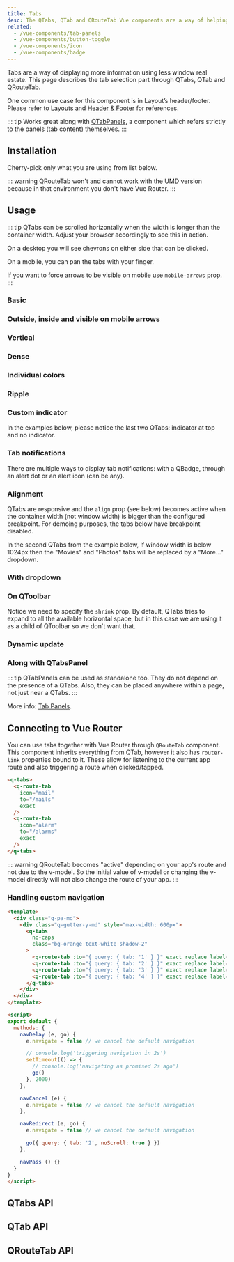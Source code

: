 ```yaml
---
title: Tabs
desc: The QTabs, QTab and QRouteTab Vue components are a way of helping the user navigate between pages or tab panels.
related:
  - /vue-components/tab-panels
  - /vue-components/button-toggle
  - /vue-components/icon
  - /vue-components/badge
---
```

Tabs are a way of displaying more information using less window real estate. This page describes the tab selection part through QTabs, QTab and QRouteTab.

One common use case for this component is in Layout’s header/footer. Please refer to [Layouts](/layout/layout) and [Header & Footer](/layout/header-and-footer#Example--Playing-with-QTabs) for references.

::: tip
Works great along with [QTabPanels](/vue-components/tab-panels), a component which refers strictly to the panels (tab content) themselves.
:::

## Installation
Cherry-pick only what you are using from list below.

<doc-installation :components="['QTabs', 'QTab', 'QRouteTab']" />

::: warning
QRouteTab won't and cannot work with the UMD version because in that environment you don't have Vue Router.
:::

## Usage

::: tip
QTabs can be scrolled horizontally when the width is longer than the container width. Adjust your browser accordingly to see this in action.

On a desktop you will see chevrons on either side that can be clicked.

On a mobile, you can pan the tabs with your finger.

If you want to force arrows to be visible on mobile use `mobile-arrows` prop.
:::

### Basic

<doc-example title="Basic" file="QTabs/Basic" />

### Outside, inside and visible on mobile arrows

<doc-example title="Outside, inside and visible on mobile arrows" file="QTabs/ArrowsModifiers" />

### Vertical

<doc-example title="Vertical (example with QSplitter)" file="QTabs/Vertical" />

### Dense

<doc-example title="Dense" file="QTabs/Dense" />

### Individual colors

<doc-example title="Individual colors" file="QTabs/IndividualColor" />

### Ripple

<doc-example title="No ripple and custom ripple color" file="QTabs/Ripples" />

### Custom indicator

In the examples below, please notice the last two QTabs: indicator at top and no indicator.

<doc-example title="Custom indicator" file="QTabs/CustomIndicator" />

### Tab notifications

There are multiple ways to display tab notifications: with a QBadge, through an alert dot or an alert icon (can be any).

<doc-example title="Tab notifications" file="QTabs/Notifying" />

### Alignment

QTabs are responsive and the `align` prop (see below) becomes active when the container width (not window width) is bigger than the configured breakpoint. For demoing purposes, the tabs below have breakpoint disabled.

<doc-example title="Alignment" file="QTabs/Alignment" />

In the second QTabs from the example below, if window width is below 1024px then the "Movies" and "Photos" tabs will be replaced by a "More..." dropdown.

### With dropdown

<doc-example title="With a dropdown" file="QTabs/Dropdown" />

### On QToolbar

Notice we need to specify the `shrink` prop. By default, QTabs tries to expand to all the available horizontal space, but in this case we are using it as a child of QToolbar so we don't want that.

<doc-example title="Tabs in a QToolbar" file="QTabs/TabsInToolbar" />

### Dynamic update

<doc-example title="Dynamic tabs" file="QTabs/DynamicTabs" />

### Along with QTabsPanel

::: tip
QTabPanels can be used as standalone too. They do not depend on the presence of a QTabs. Also, they can be placed anywhere within a page, not just near a QTabs.
:::

<doc-example title="Tabs with tab panels" file="QTabs/TabsWithTabpanels" />

More info: [Tab Panels](/vue-components/tab-panels).

## Connecting to Vue Router
You can use tabs together with Vue Router through `QRouteTab` component.
This component inherits everything from QTab, however it also has `router-link` properties bound to it. These allow for listening to the current app route and also triggering a route when clicked/tapped.

```html
<q-tabs>
  <q-route-tab
    icon="mail"
    to="/mails"
    exact
  />
  <q-route-tab
    icon="alarm"
    to="/alarms"
    exact
  />
</q-tabs>
```

::: warning
QRouteTab becomes "active" depending on your app's route and not due to the v-model. So the initial value of v-model or changing the v-model directly will not also change the route of your app.
:::

### Handling custom navigation

```html
<template>
  <div class="q-pa-md">
    <div class="q-gutter-y-md" style="max-width: 600px">
      <q-tabs
        no-caps
        class="bg-orange text-white shadow-2"
      >
        <q-route-tab :to="{ query: { tab: '1' } }" exact replace label="Activate in 2s" @click="navDelay" />
        <q-route-tab :to="{ query: { tab: '2' } }" exact replace label="Do nothing" @click="navCancel" />
        <q-route-tab :to="{ query: { tab: '3' } }" exact replace label="Navigate to the second tab" @click="navRedirect" />
        <q-route-tab :to="{ query: { tab: '4' } }" exact replace label="Navigate immediatelly" @click="navPass" />
      </q-tabs>
    </div>
  </div>
</template>

<script>
export default {
  methods: {
    navDelay (e, go) {
      e.navigate = false // we cancel the default navigation

      // console.log('triggering navigation in 2s')
      setTimeout(() => {
        // console.log('navigating as promised 2s ago')
        go()
      }, 2000)
    },

    navCancel (e) {
      e.navigate = false // we cancel the default navigation
    },

    navRedirect (e, go) {
      e.navigate = false // we cancel the default navigation

      go({ query: { tab: '2', noScroll: true } })
    },

    navPass () {}
  }
}
</script>
```

## QTabs API

<doc-api file="QTabs" />

## QTab API

<doc-api file="QTab" />

## QRouteTab API

<doc-api file="QRouteTab" />
